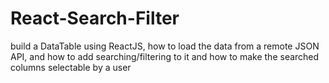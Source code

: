 # React-Search-Filter
 build a DataTable using ReactJS, how to load the data from a remote JSON API, and how to add searching/filtering to it and how to make the searched columns selectable by a user

